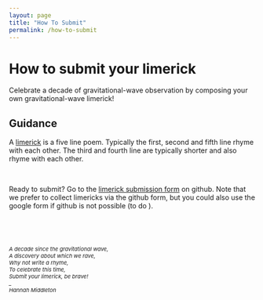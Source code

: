 ```yaml
---
layout: page
title: "How To Submit"
permalink: /how-to-submit
---
```


<h1>How to submit your limerick</h1>

<p>Celebrate a decade of gravitational-wave observation by composing your own gravitational-wave limerick!</p>

<h2>Guidance</h2>
<p>A <a href="https://wordsforlife.org.uk/activities/how-write-limerick/">limerick</a> is a five line poem. Typically the first, second and fifth line rhyme with each other. The third and fourth line are typically shorter and also rhyme with each other. </p>
<br>
<p>Ready to submit? Go to the <a href="https://github.com/hannahm8/gwlimericks/issues/new?template=new-limerick.yaml">limerick submission form</a> on github. Note that we prefer to collect limericks via the github form, but you could also use the google form if github is not possible (to do ). </p>
<br>
<br>

<p style="font-size:11px" style="color:#3A003A;"><br><i>
A decade since the gravitational wave,<br>
A discovery about which we rave,<br> 
Why not write a rhyme,<br>
To celebrate this time,<br>
Submit your limerick, be brave!<br>
_ <br>
Hannah Middleton<br></i>
<br>
</p>
